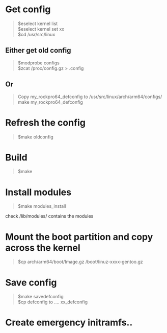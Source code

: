 # Get config

> $eselect kernel list  
> $eselect kernel set xx  
> $cd /usr/src/linux  

## Either get old config

> $modprobe configs  
> $zcat /proc/config.gz > .config  

## Or

> Copy my_rockpro64_defconfig to /usr/src/linux/arch/arm64/configs/
> make my_rockpro64_defconfig

# Refresh the config

> $make oldconfig

# Build

> $make

# Install modules

> $make modules_install

check /lib/modules/ contains the modules

# Mount the boot partition and copy across the kernel

> $cp arch/arm64/boot/Image.gz /boot/linuz-xxxx-gentoo.gz

# Save config

> $make savedefconfig  
> $cp defconfig to .... xx_defconfig  

# Create emergency initramfs..

